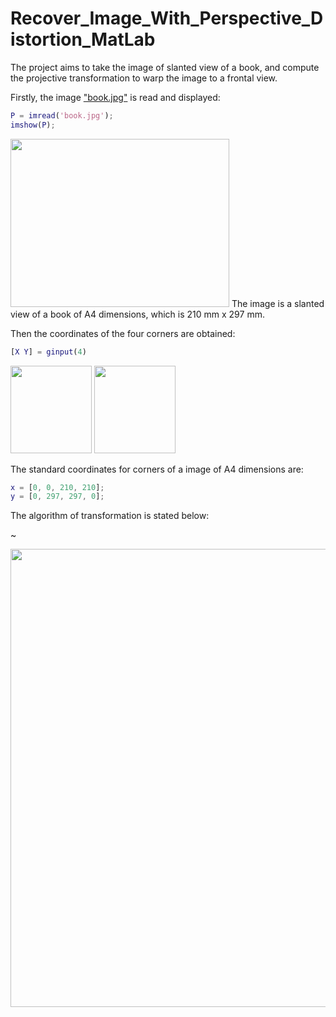 # Recover_Image_With_Perspective_Distortion_MatLab

The project aims to take the image of slanted view of a book, and compute the projective transformation to warp the image to a frontal view.  

Firstly, the image ["book.jpg"](https://github.com/StephanieMussi/Recover_Image_With_Perspective_Distortion_MatLab/blob/main/book.jpg) is read and displayed:  
```matlab
P = imread('book.jpg');
imshow(P);
```  

<img src = "https://github.com/StephanieMussi/Recover_Image_With_Perspective_Distortion_MatLab/blob/main/book.jpg" width = 350 height = 269>  
The image is a slanted view of a book of A4 dimensions, which is 210 mm x 297 mm.  

Then the coordinates of the four corners are obtained:  
```matlab
[X Y] = ginput(4)
```  
<img src = "https://github.com/StephanieMussi/Recover_Image_With_Perspective_Distortion_MatLab/blob/main/Figures/coordx.png" width = 130 height=140>
<img src = "https://github.com/StephanieMussi/Recover_Image_With_Perspective_Distortion_MatLab/blob/main/Figures/coordy.png" width = 130 height=140>  


The standard coordinates for corners of a image of A4 dimensions are:  
```matlab
x = [0, 0, 210, 210];
y = [0, 297, 297, 0];
```  

The algorithm of transformation is stated below:  

~  

<img src = "https://github.com/StephanieMussi/Recover_Image_With_Perspective_Distortion_MatLab/blob/main/Figures/algo.png" width = 744 height=733>  


